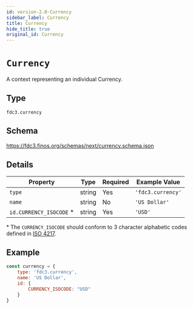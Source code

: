 ```yaml
---
id: version-2.0-Currency
sidebar_label: Currency
title: Currency
hide_title: true
original_id: Currency
---
```


# `Currency`

A context representing an individual Currency. 

## Type

`fdc3.currency`

## Schema

https://fdc3.finos.org/schemas/next/currency.schema.json

## Details

| Property                | Type    | Required | Example Value     |
|-------------------------|---------|----------|-------------------|
| `type`                  | string  | Yes      | `'fdc3.currency'` |
| `name`                  | string  | No       | `'US Dollar'`     |
| `id.CURRENCY_ISOCODE` * | string  | Yes      | `'USD'`           |

\* The `CURRENCY_ISOCODE` should conform to 3 character alphabetic codes defined in [ISO 4217](https://www.iso.org/iso-4217-currency-codes.html).

## Example

```js
const currency = {
    type: 'fdc3.currency',
    name: 'US Dollar',
    id: {
        CURRENCY_ISOCODE: "USD"
    }
}
```
